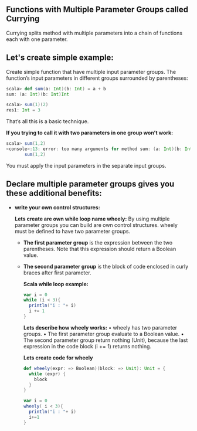 ## Functions with Multiple Parameter Groups called Currying
Currying splits method with multiple parameters into a chain of functions each with one parameter.

## Let's create simple example:

Create simple function that have multiple input parameter groups.  The function’s input parameters in different groups surrounded by parentheses:
```scala
scala> def sum(a: Int)(b: Int) = a + b
sum: (a: Int)(b: Int)Int

scala> sum(1)(2)
res1: Int = 3
```
That’s all this is a basic technique.

**If you trying to call it with two parameters in one group won’t work:**
```scala
scala> sum(1,2)
<console>:13: error: too many arguments for method sum: (a: Int)(b: Int)Int
       sum(1,2)
```
You must apply the input parameters in the separate input groups.

## Declare multiple parameter groups gives you these additional benefits:

 - **write your own control structures:**

	**Lets create are own while loop name wheely:**  By using multiple parameter groups you can build are own control structures. wheely must be defined to have two parameter groups.
	

	 - **The first parameter group** is the expression between the two parentheses. Note that this expression should return a Boolean value.
	 - **The second parameter group** is the block of code enclosed in curly braces after first parameter.

		**Scala while loop example:**
		```scala
		var i = 0
	    while (i < 3){
	      println("i : "+ i)
	      i += 1
	    }
		```
		**Lets describe how wheely works:**
		• wheely has two parameter groups.
		• The first parameter group evaluate to a Boolean value.
		• The second parameter group return nothing (Unit), because the last expression in the code block (i += 1) returns nothing.
		
		**Lets create code for wheely**
		```scala
		def wheely(expr: => Boolean)(block: => Unit): Unit = {
	      while (expr) {
	        block
	      }
	    }

	    var i = 0
	    wheely( i < 3){
	      println("i : "+ i)
	      i+=1
	    }
		```
		
		
		

<!--stackedit_data:
eyJoaXN0b3J5IjpbLTg2NzE0MDQ1OCwtMTg3Mjc1OTY1OSw2Nz
kzMzIzNjUsLTQwMzk3NzQ2MSwtMTczMjIzODc5OCwtNDcxNjgy
ODkxLDIwMzY2ODY2MTIsNDY4OTkwMjk2LDEyNzQ5NjU4NTIsOD
E3ODYxODEzLDUyMTI3NDI5MywtMzA3MjkyNDcsMTIxNTEzMjUz
MiwtMTM0MzE4NjA0NywxODY2MzczMDEzLC0xMTkyNzc0NzU1LD
k3NjE0NzQ3MywtODkzNzY4ODQsLTEwNzk0MzQxMzcsLTU2NTEx
MzYzN119
-->